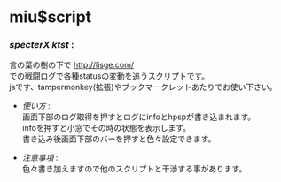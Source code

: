# miu$script
### *specterX ktst* :  
言の葉の樹の下で <http://lisge.com/>  
での戦闘ログで各種statusの変動を追うスクリプトです。  
jsです、tampermonkey(拡張)やブックマークレットあたりでお使い下さい。  

* _使い方_ :  
画面下部のログ取得を押すとログにinfoとhpspが書き込まれます。  
infoを押すと小窓でその時の状態を表示します。  
書き込み後画面下部のバーを押すと色々設定できます。  


* _注意事項_ :  
色々書き加えますので他のスクリプトと干渉する事があります。
